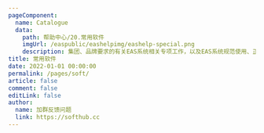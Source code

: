 ```yaml
---
pageComponent:
  name: Catalogue
  data:
    path: 帮助中心/20.常用软件
    imgUrl: /easpublic/eashelpimg/eashelp-special.png
    description: 集团、品牌要求的有关EAS系统相关专项工作，以及EAS系统规范使用、正确使用、深入应用的各项专题。
title: 常用软件
date: 2022-01-01 00:00:00
permalink: /pages/soft/
article: false
comment: false
editLink: false
author:
  name: 加群反馈问题
  link: https://softhub.cc
---
```


<!--div>声明：本帮助中心由雨意澜风倾力构建，如转载应征得授权！</div-->
